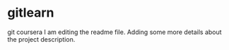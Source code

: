 # gitlearn
git coursera
I am editing the readme file. Adding some more details about the project description.
